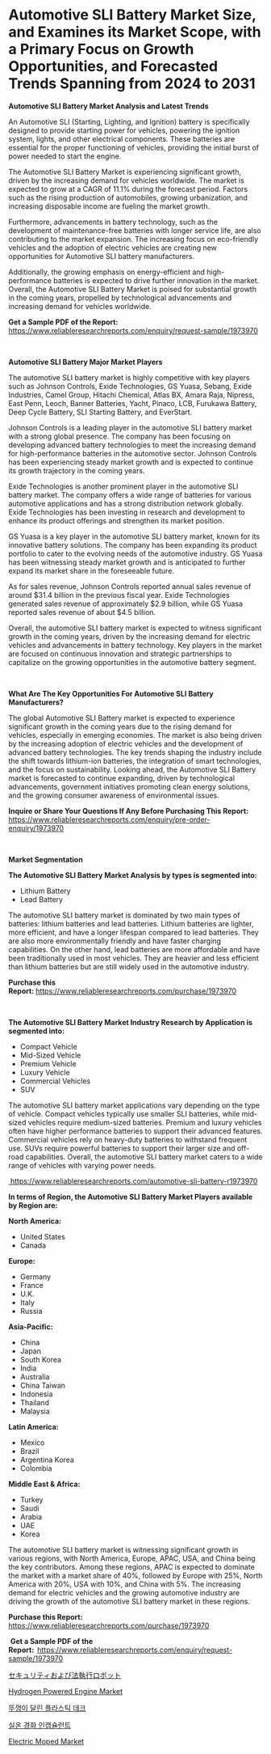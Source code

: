 <p><h1>Automotive SLI Battery Market Size, and Examines its Market Scope, with a Primary Focus on Growth Opportunities, and Forecasted Trends Spanning from 2024 to 2031</h1></p><p><strong>Automotive SLI Battery Market Analysis and Latest Trends</strong></p>
<p><p>An Automotive SLI (Starting, Lighting, and Ignition) battery is specifically designed to provide starting power for vehicles, powering the ignition system, lights, and other electrical components. These batteries are essential for the proper functioning of vehicles, providing the initial burst of power needed to start the engine.</p><p>The Automotive SLI Battery Market is experiencing significant growth, driven by the increasing demand for vehicles worldwide. The market is expected to grow at a CAGR of 11.1% during the forecast period. Factors such as the rising production of automobiles, growing urbanization, and increasing disposable income are fueling the market growth.</p><p>Furthermore, advancements in battery technology, such as the development of maintenance-free batteries with longer service life, are also contributing to the market expansion. The increasing focus on eco-friendly vehicles and the adoption of electric vehicles are creating new opportunities for Automotive SLI battery manufacturers.</p><p>Additionally, the growing emphasis on energy-efficient and high-performance batteries is expected to drive further innovation in the market. Overall, the Automotive SLI Battery Market is poised for substantial growth in the coming years, propelled by technological advancements and increasing demand for vehicles worldwide.</p></p>
<p><strong>Get a Sample PDF of the Report:&nbsp;</strong> <a href="https://www.reliableresearchreports.com/enquiry/request-sample/1973970">https://www.reliableresearchreports.com/enquiry/request-sample/1973970</a></p>
<p>&nbsp;</p>
<p><strong>Automotive SLI Battery Major Market Players</strong></p>
<p><p>The automotive SLI battery market is highly competitive with key players such as Johnson Controls, Exide Technologies, GS Yuasa, Sebang, Exide Industries, Camel Group, Hitachi Chemical, Atlas BX, Amara Raja, Nipress, East Penn, Leoch, Banner Batteries, Yacht, Pinaco, LCB, Furukawa Battery, Deep Cycle Battery, SLI Starting Battery, and EverStart.</p><p>Johnson Controls is a leading player in the automotive SLI battery market with a strong global presence. The company has been focusing on developing advanced battery technologies to meet the increasing demand for high-performance batteries in the automotive sector. Johnson Controls has been experiencing steady market growth and is expected to continue its growth trajectory in the coming years.</p><p>Exide Technologies is another prominent player in the automotive SLI battery market. The company offers a wide range of batteries for various automotive applications and has a strong distribution network globally. Exide Technologies has been investing in research and development to enhance its product offerings and strengthen its market position.</p><p>GS Yuasa is a key player in the automotive SLI battery market, known for its innovative battery solutions. The company has been expanding its product portfolio to cater to the evolving needs of the automotive industry. GS Yuasa has been witnessing steady market growth and is anticipated to further expand its market share in the foreseeable future.</p><p>As for sales revenue, Johnson Controls reported annual sales revenue of around $31.4 billion in the previous fiscal year. Exide Technologies generated sales revenue of approximately $2.9 billion, while GS Yuasa reported sales revenue of about $4.5 billion.</p><p>Overall, the automotive SLI battery market is expected to witness significant growth in the coming years, driven by the increasing demand for electric vehicles and advancements in battery technology. Key players in the market are focused on continuous innovation and strategic partnerships to capitalize on the growing opportunities in the automotive battery segment.</p></p>
<p>&nbsp;</p>
<p><strong>What Are The Key Opportunities For Automotive SLI Battery Manufacturers?</strong></p>
<p><p>The global Automotive SLI Battery market is expected to experience significant growth in the coming years due to the rising demand for vehicles, especially in emerging economies. The market is also being driven by the increasing adoption of electric vehicles and the development of advanced battery technologies. The key trends shaping the industry include the shift towards lithium-ion batteries, the integration of smart technologies, and the focus on sustainability. Looking ahead, the Automotive SLI Battery market is forecasted to continue expanding, driven by technological advancements, government initiatives promoting clean energy solutions, and the growing consumer awareness of environmental issues.</p></p>
<p><strong>Inquire or Share Your Questions If Any Before Purchasing This Report:</strong> <a href="https://www.reliableresearchreports.com/enquiry/pre-order-enquiry/1973970">https://www.reliableresearchreports.com/enquiry/pre-order-enquiry/1973970</a></p>
<p>&nbsp;</p>
<p><strong>Market Segmentation</strong></p>
<p><strong>The Automotive SLI Battery Market Analysis by types is segmented into:</strong></p>
<p><ul><li>Lithium Battery</li><li>Lead Battery</li></ul></p>
<p><p>The automotive SLI battery market is dominated by two main types of batteries: lithium batteries and lead batteries. Lithium batteries are lighter, more efficient, and have a longer lifespan compared to lead batteries. They are also more environmentally friendly and have faster charging capabilities. On the other hand, lead batteries are more affordable and have been traditionally used in most vehicles. They are heavier and less efficient than lithium batteries but are still widely used in the automotive industry.</p></p>
<p><strong>Purchase this Report:&nbsp;</strong><a href="https://www.reliableresearchreports.com/purchase/1973970">https://www.reliableresearchreports.com/purchase/1973970</a></p>
<p>&nbsp;</p>
<p><strong>The Automotive SLI Battery Market Industry Research by Application is segmented into:</strong></p>
<p><ul><li>Compact Vehicle</li><li>Mid-Sized Vehicle</li><li>Premium Vehicle</li><li>Luxury Vehicle</li><li>Commercial Vehicles</li><li>SUV</li></ul></p>
<p><p>The automotive SLI battery market applications vary depending on the type of vehicle. Compact vehicles typically use smaller SLI batteries, while mid-sized vehicles require medium-sized batteries. Premium and luxury vehicles often have higher performance batteries to support their advanced features. Commercial vehicles rely on heavy-duty batteries to withstand frequent use. SUVs require powerful batteries to support their larger size and off-road capabilities. Overall, the automotive SLI battery market caters to a wide range of vehicles with varying power needs.</p></p>
<p><a href="https://www.reliableresearchreports.com/automotive-sli-battery-r1973970">&nbsp;https://www.reliableresearchreports.com/automotive-sli-battery-r1973970</a></p>
<p><strong>In terms of Region, the Automotive SLI Battery Market Players available by Region are:</strong></p>
<p>
    <p> <strong> North America: </strong>
        <ul>
            <li>United States</li>
            <li>Canada</li>
        </ul>
        </p> 
    <p> <strong> Europe: </strong>
        <ul>
            <li>Germany</li>
            <li>France</li>
            <li>U.K.</li>
            <li>Italy</li>
            <li>Russia</li>
        </ul>
        </p> 
    <p> <strong> Asia-Pacific: </strong>
        <ul>
            <li>China</li>
            <li>Japan</li>
            <li>South Korea</li>
            <li>India</li>
            <li>Australia</li>
            <li>China Taiwan</li>
            <li>Indonesia</li>
            <li>Thailand</li>
            <li>Malaysia</li>
        </ul>
        </p> 
    <p> <strong> Latin America: </strong>
        <ul>
            <li>Mexico</li>
            <li>Brazil</li>
            <li>Argentina Korea</li>
            <li>Colombia</li>
        </ul>
        </p> 
    <p> <strong> Middle East & Africa: </strong>
        <ul>
            <li>Turkey</li>
            <li>Saudi</li>
            <li>Arabia</li>
            <li>UAE</li>
            <li>Korea</li>
        </ul>
    </p>
    </p>
<p><p>The automotive SLI battery market is witnessing significant growth in various regions, with North America, Europe, APAC, USA, and China being the key contributors. Among these regions, APAC is expected to dominate the market with a market share of 40%, followed by Europe with 25%, North America with 20%, USA with 10%, and China with 5%. The increasing demand for electric vehicles and the growing automotive industry are driving the growth of the automotive SLI battery market in these regions.</p></p>
<p><strong>Purchase this Report: </strong><a href="https://www.reliableresearchreports.com/purchase/1973970">https://www.reliableresearchreports.com/purchase/1973970</a></p>
<p>&nbsp;<strong>Get a Sample PDF of the Report:&nbsp;&nbsp;</strong><a href="https://www.reliableresearchreports.com/enquiry/request-sample/1973970">https://www.reliableresearchreports.com/enquiry/request-sample/1973970</a></p>
<p><strong></strong></p>
<p><p><a href="https://github.com/NikitaBruen/Market-Research-Report-List-1/blob/main/6326714128246.md">セキュリティおよび法執行ロボット</a></p><p><a href="https://github.com/nusratjahan12006/Market-Research-Report-List-1/blob/main/hydrogen-powered-engine-market.md">Hydrogen Powered Engine Market</a></p><p><a href="https://github.com/nicolaseller56452023/Market-Research-Report-List-1/blob/main/4508470115463.md">뚜껑이 달린 플라스틱 데크</a></p><p><a href="https://github.com/joyliyu/Market-Research-Report-List-1/blob/main/1125052115462.md">실온 경화 인캡슐런트</a></p><p><a href="https://github.com/alwa8650/Market-Research-Report-List-1/blob/main/electric-moped-market.md">Electric Moped Market</a></p></p>